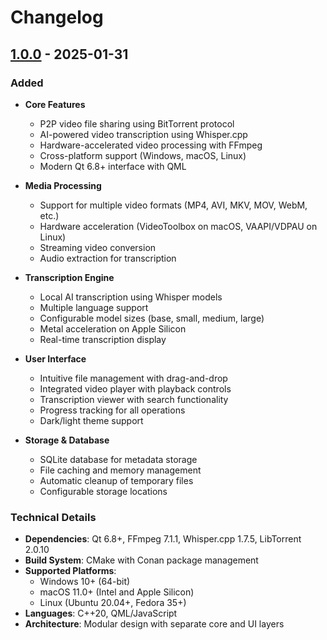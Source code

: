 # Changelog

## [1.0.0] - 2025-01-31

### Added
- **Core Features**
  - P2P video file sharing using BitTorrent protocol
  - AI-powered video transcription using Whisper.cpp
  - Hardware-accelerated video processing with FFmpeg
  - Cross-platform support (Windows, macOS, Linux)
  - Modern Qt 6.8+ interface with QML
  
- **Media Processing**
  - Support for multiple video formats (MP4, AVI, MKV, MOV, WebM, etc.)
  - Hardware acceleration (VideoToolbox on macOS, VAAPI/VDPAU on Linux)
  - Streaming video conversion
  - Audio extraction for transcription
  
- **Transcription Engine**
  - Local AI transcription using Whisper models
  - Multiple language support
  - Configurable model sizes (base, small, medium, large)
  - Metal acceleration on Apple Silicon
  - Real-time transcription display
  
- **User Interface**
  - Intuitive file management with drag-and-drop
  - Integrated video player with playback controls
  - Transcription viewer with search functionality
  - Progress tracking for all operations
  - Dark/light theme support
  
- **Storage & Database**
  - SQLite database for metadata storage
  - File caching and memory management
  - Automatic cleanup of temporary files
  - Configurable storage locations

### Technical Details
- **Dependencies**: Qt 6.8+, FFmpeg 7.1.1, Whisper.cpp 1.7.5, LibTorrent 2.0.10
- **Build System**: CMake with Conan package management
- **Supported Platforms**: 
  - Windows 10+ (64-bit)
  - macOS 11.0+ (Intel and Apple Silicon)
  - Linux (Ubuntu 20.04+, Fedora 35+)
- **Languages**: C++20, QML/JavaScript
- **Architecture**: Modular design with separate core and UI layers

[1.0.0]: https://github.com/harshsbajwa/murmur/desktop/releases/tag/v1.0.0